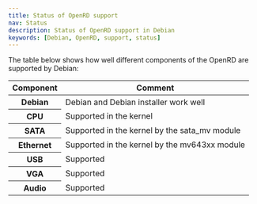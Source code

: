```yaml
---
title: Status of OpenRD support
nav: Status
description: Status of OpenRD support in Debian
keywords: [Debian, OpenRD, support, status]
---
```


The table below shows how well different components of the OpenRD are
supported by Debian:

<table class="table table-hover">

<thead>
<tr>
<th>Component</th>
<th>Comment</th>
</tr>
</thead>

<tbody>
<tr class="table-success">
<th>Debian</th>
<td>Debian and Debian installer work well</td>
</tr>

<tr class="table-success">
<th>CPU</th>
<td>Supported in the kernel</td>
</tr>

<tr class="table-success">
<th>SATA</th>
<td>Supported in the kernel by the sata_mv module</td>
</tr>

<tr class="table-success">
<th>Ethernet</th>
<td>Supported in the kernel by the mv643xx module</td>
</tr>

<tr class="table-success">
<th>USB</th>
<td>Supported</td>
</tr>

<tr class="table-success">
<th>VGA</th>
<td>Supported</td>
</tr>

<tr class="table-success">
<th>Audio</th>
<td>Supported</td>
</tr>
</tbody>

</table>

